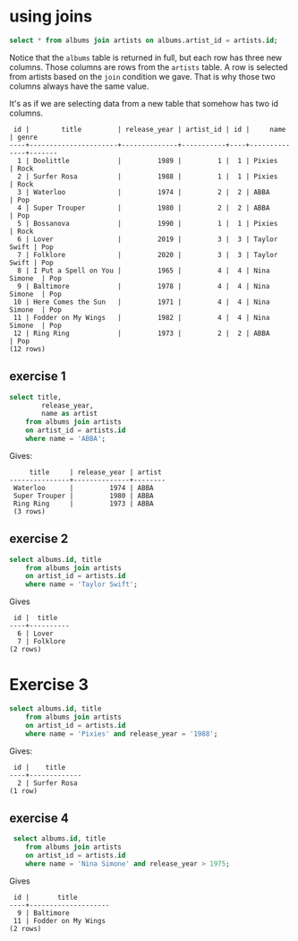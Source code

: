 # using joins

```sql
select * from albums join artists on albums.artist_id = artists.id;
```
Notice that the `albums` table is returned in full, but each row has three new columns. Those columns are rows from the `artists` table. A row is selected from artists based on the `join` condition we gave. That is why those two columns always have the same value.

It's as if we are selecting data from a new table that somehow has two id columns.
```
 id |        title         | release_year | artist_id | id |     name     | genre
----+----------------------+--------------+-----------+----+--------------+-------
  1 | Doolittle            |         1989 |         1 |  1 | Pixies       | Rock
  2 | Surfer Rosa          |         1988 |         1 |  1 | Pixies       | Rock
  3 | Waterloo             |         1974 |         2 |  2 | ABBA         | Pop
  4 | Super Trouper        |         1980 |         2 |  2 | ABBA         | Pop
  5 | Bossanova            |         1990 |         1 |  1 | Pixies       | Rock
  6 | Lover                |         2019 |         3 |  3 | Taylor Swift | Pop
  7 | Folklore             |         2020 |         3 |  3 | Taylor Swift | Pop
  8 | I Put a Spell on You |         1965 |         4 |  4 | Nina Simone  | Pop
  9 | Baltimore            |         1978 |         4 |  4 | Nina Simone  | Pop
 10 | Here Comes the Sun   |         1971 |         4 |  4 | Nina Simone  | Pop
 11 | Fodder on My Wings   |         1982 |         4 |  4 | Nina Simone  | Pop
 12 | Ring Ring            |         1973 |         2 |  2 | ABBA         | Pop
(12 rows)
```

## exercise 1
```sql
select title, 
        release_year, 
        name as artist  
    from albums join artists 
    on artist_id = artists.id
    where name = 'ABBA';
```
Gives:
```
     title     | release_year | artist
---------------+--------------+--------
 Waterloo      |         1974 | ABBA
 Super Trouper |         1980 | ABBA
 Ring Ring     |         1973 | ABBA
 (3 rows)
```

## exercise 2

```sql
select albums.id, title 
    from albums join artists 
    on artist_id = artists.id 
    where name = 'Taylor Swift';
```
Gives
```
 id |  title
----+----------
  6 | Lover
  7 | Folklore
(2 rows)
```

# Exercise 3

```sql
select albums.id, title 
    from albums join artists 
    on artist_id = artists.id 
    where name = 'Pixies' and release_year = '1988';
```
Gives:
```
 id |    title
----+-------------
  2 | Surfer Rosa
(1 row)
```

## exercise 4

```sql
 select albums.id, title 
    from albums join artists 
    on artist_id = artists.id 
    where name = 'Nina Simone' and release_year > 1975;
```
Gives
```
 id |       title
----+--------------------
  9 | Baltimore
 11 | Fodder on My Wings
(2 rows)
```